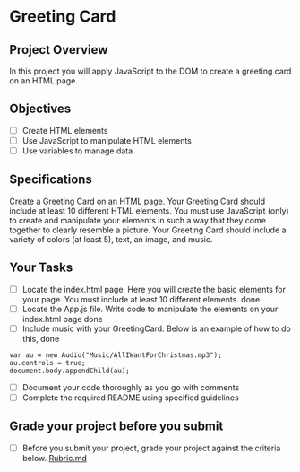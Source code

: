 # Greeting Card

## Project Overview
In this project you will apply JavaScript to the DOM to create a greeting card on an HTML page.  

## Objectives

- [ ] Create HTML elements
- [ ] Use JavaScript to manipulate HTML elements
- [ ] Use variables to manage data

## Specifications

Create a Greeting Card on an HTML page.  Your Greeting Card should include at least 10 different HTML elements.  You must use JavaScript (only) to create and manipulate your elements in such a way that they come together to clearly resemble a picture.   Your Greeting Card should include a variety of colors (at least 5), text, an image, and music. 

## Your Tasks

- [ ] Locate the index.html page.  Here you will create the basic elements for your page.  You must include at least 10 different elements.    done
- [ ] Locate the App.js file.  Write code to manipulate the elements on your index.html page												   done
- [ ] Include music with your GreetingCard.  Below is an example of how to do this, 														   done

```
var au = new Audio("Music/AllIWantForChristmas.mp3");
au.controls = true;
document.body.appendChild(au);
```

- [ ] Document your code thoroughly as you go with comments
- [ ] Complete the required README using specified guidelines

## Grade your project before you submit

- [ ] Before you submit your project, grade your project against the criteria below. 
	[Rubric.md](Rubric.md)
